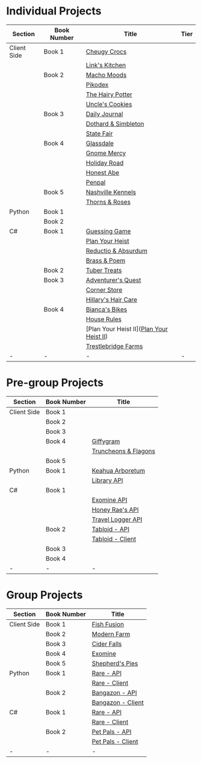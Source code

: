 # Individual Projects
| Section       | Book Number | Title                                | Tier   |
|---------------|-------------|--------------------------------------|--------------|
| Client Side | Book 1 | [Cheugy Crocs](https://github.com/nss-group-projects/ChuegyCrocs) |
|    |        | [Link's Kitchen](https://github.com/nss-group-projects/LinksKitchen) |
|    | Book 2 | [Macho Moods](https://github.com/nss-group-projects/MachoMoods) | 
|    |        | [Pikodex](https://github.com/nss-group-projects/Pikodex) |
|    |        | [The Hairy Potter](https://github.com/nashville-software-school/client-side-mastery/blob/master/projects/tier-1/hairy-potter)
|    |        | [Uncle's Cookies](https://github.com/nss-group-projects/Uncles-Cookies) |
|    | Book 3 | [Daily Journal](https://github.com/nashville-software-school/client-side-mastery/blob/master/projects/tier-2/daily-journal) |
|    |        | [Dothard & Simbleton](https://github.com/nashville-software-school/client-side-mastery/blob/master/projects/tier-2/dothard-simbleton) |
|    |        | [State Fair](https://github.com/nashville-software-school/client-side-mastery/blob/master/projects/tier-2/state-fair) |
|    | Book 4 | [Glassdale](https://github.com/nashville-software-school/client-side-mastery/blob/master/projects/tier-3/glassdale) |
|    |        | [Gnome Mercy](https://github.com/nss-group-projects/gnome-mercy) |
|    |        | [Holiday Road](https://github.com/nss-group-projects/Holiday-Road) |
|    |        | [Honest Abe](https://github.com/nashville-software-school/client-side-mastery/blob/master/projects/tier-3/honest-abe)
|    |        | [Penpal](https://github.com/nashville-software-school/client-side-mastery/blob/master/book-4-kneel-diamonds/chapters/PEN_PAL_SOCIETY.md) |
|    | Book 5 | [Nashville Kennels](https://github.com/nss-group-projects/nashville-kennels) | 
|    |        | [Thorns & Roses](https://github.com/nashville-software-school/client-side-mastery/blob/master/projects/tier-5/thorns-roses) |
| Python | Book 1 | |
|    | Book 2 | |
| C# | Book 1 | [Guessing Game](https://github.com/nashville-software-school/bangazon-inc/blob/main/book-1-orientation/chapters/GUESSING_GAME_EXERCISE.md) |
|    |        | [Plan Your Heist](https://github.com/nashville-software-school/bangazon-inc/blob/server-side-curriculum/book-1-orientation/chapters/PLAN_YOUR_HEIST.md) |
|    |        | [Reductio & Absurdum](https://github.com/nss-group-projects/reductio_and_absurdum)
|    |        | [Brass & Poem]() |
|    | Book 2 | [Tuber Treats]() |
|    | Book 3 | [Adventurer's Quest](https://github.com/nss-group-projects/adventurer-quest) |
|    |        | [Corner Store]() |
|    |        | [Hillary's Hair Care]()
|    | Book 4 | [Bianca's Bikes]() |
|    |        | [House Rules]() |
|    |        | [Plan Your Heist II]([Plan Your Heist II](https://github.com/nashville-software-school/bangazon-inc/blob/server-side-curriculum/book-1-orientation/chapters/CLASSIC_HEIST.md)) |
|    |        | [Trestlebridge Farms](https://github.com/nashville-software-school/Trestlebridge-Farms)
| - | - | - | - |

# Pre-group Projects
| Section       | Book Number | Title                                |
|---------------|-------------|--------------------------------------|
| Client Side  | Book 1 | |
|    | Book 2 | | 
|    | Book 3 | |
|    | Book 4 | [Giffygram](https://github.com/nss-group-projects/giffygram) |
|    |        | [Truncheons & Flagons](https://github.com/nashville-software-school/client-side-mastery/blob/master/projects/tier-4/truncheons) |
|    | Book 5 | |
| Python | Book 1 | [Keahua Arboretum](https://github.com/nss-group-projects/Keahua-Arboretum) |
|    |        | [Library API](https://github.com/nss-group-projects/library-api-python) |
| C# | Book 1 |  |
|    |        | [Exomine API](https://github.com/nss-group-projects/exomine-API) |
|    |        | [Honey Rae's API](https://github.com/nss-group-projects/dotnet-honey-rae-client) |
|    |        | [Travel Logger API](https://github.com/nss-group-projects/travel-logger) |
|    | Book 2 | [Tabloid - API](https://github.com/nss-group-projects/Tabloid) |
|    |        | [Tabloid - Client](https://github.com/nss-group-projects/Tabloid-Client) |
|    | Book 3 | |
|    | Book 4 | |
| - | - | - | - |

# Group Projects
| Section       | Book Number | Title                                |
|---------------|-------------|--------------------------------------|
| Client Side  | Book 1 |  [Fish Fusion](https://github.com/nss-group-projects/fish-fusion) | 
|    | Book 2 | [Modern Farm](https://github.com/nss-group-projects/modern-farm) |
|    | Book 3 | [Cider Falls](https://github.com/nss-group-projects/cider-falls) |
|    | Book 4 | [Exomine](https://github.com/nss-group-projects/exomine) |
|    | Book 5 | [Shepherd's Pies](https://github.com/nss-group-projects/shepherds-pies-frontend) |
| Python | Book 1 | [Rare - API](https://github.com/nss-group-projects/python-rare-server-template) |
|    |        | [Rare - Client](https://github.com/nss-group-projects/rare-client) |
|    | Book 2 | [Bangazon - API](https://github.com/nss-group-projects/bangazon-api) |
|    |        | [Bangazon - Client](https://github.com/nss-group-projects/bangazon-client) |
| C# | Book 1 | [Rare - API]() |    
|    |        | [Rare - Client]() |
|    | Book 2 | [Pet Pals - API](https://github.com/nss-group-projects/pet-pal-server) |
|    |        | [Pet Pals - Client](https://github.com/nss-group-projects/pet-pal-client) |
| - | - | - | - |
